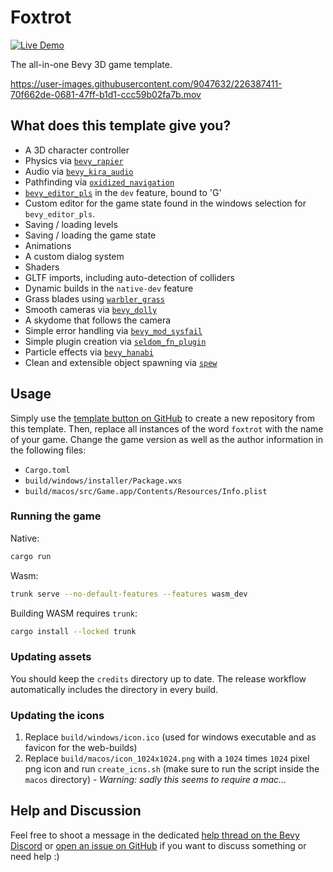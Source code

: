 # Foxtrot
[![Live Demo](https://img.shields.io/badge/live%20demo-v0.2.0-blue)](https://janhohenheim.github.io/foxtrot/)

The all-in-one Bevy 3D game template.  

https://user-images.githubusercontent.com/9047632/226387411-70f662de-0681-47ff-b1d1-ccc59b02fa7b.mov

## What does this template give you?
- A 3D character controller
- Physics via [`bevy_rapier`](https://crates.io/crates/bevy_rapier)
- Audio via [`bevy_kira_audio`](https://crates.io/crates/bevy_kira_audio)
- Pathfinding via [`oxidized_navigation`](https://crates.io/crates/oxidized_navigation)
- [`bevy_editor_pls`](https://crates.io/crates/bevy_editor_pls) in the `dev` feature, bound to 'G'
- Custom editor for the game state found in the windows selection for `bevy_editor_pls`.
- Saving / loading levels
- Saving / loading the game state
- Animations
- A custom dialog system
- Shaders
- GLTF imports, including auto-detection of colliders
- Dynamic builds in the `native-dev` feature
- Grass blades using [`warbler_grass`](https://crates.io/crates/warbler_grass)
- Smooth cameras via [`bevy_dolly`](https://github.com/BlackPhlox/bevy_dolly)
- A skydome that follows the camera
- Simple error handling via [`bevy_mod_sysfail`](https://crates.io/crates/bevy_mod_sysfail)
- Simple plugin creation via [`seldom_fn_plugin`](https://crates.io/crates/seldom_fn_plugin)
- Particle effects via [`bevy_hanabi`](https://github.com/djeedai/bevy_hanabi)
- Clean and extensible object spawning via [`spew`](https://crates.io/crates/spew)

## Usage

Simply use the [template button on GitHub](https://github.com/janhohenheim/foxtrot/generate) to create a new repository from this template.
Then, replace all instances of the word `foxtrot` with the name of your game. Change the game version as well as the author information in the following files:
- `Cargo.toml`
- `build/windows/installer/Package.wxs`
- `build/macos/src/Game.app/Contents/Resources/Info.plist`

### Running the game
Native:
```bash
cargo run
```
Wasm:
```bash
trunk serve --no-default-features --features wasm_dev
```

Building WASM requires `trunk`:

```bash
cargo install --locked trunk
```

### Updating assets

You should keep the `credits` directory up to date. The release workflow automatically includes the directory in every build.

### Updating the icons
 1. Replace `build/windows/icon.ico` (used for windows executable and as favicon for the web-builds)
 2. Replace `build/macos/icon_1024x1024.png` with a `1024` times `1024` pixel png icon and run `create_icns.sh` (make sure to run the script inside the `macos` directory) - _Warning: sadly this seems to require a mac..._

## Help and Discussion

Feel free to shoot a message in the dedicated [help thread on the Bevy Discord](https://discord.com/channels/691052431525675048/1110648523558506597) or [open an issue on GitHub](https://github.com/janhohenheim/foxtrot/issues/new) if you want to discuss something or need help :)
